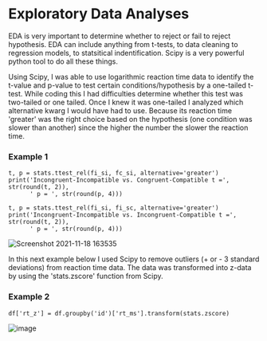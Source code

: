 # Exploratory Data Analyses

EDA is very important to determine whether to reject or 
fail to reject hypothesis. 
EDA can include anything from t-tests, to data cleaning to regression models, 
to statsitical indentification. Scipy is a very powerful python 
tool to do all these things. 

Using Scipy, I was able to use logarithmic reaction time data to identify 
the t-value and p-value to test certain conditions/hypothesis by a one-tailed t-test. 
While coding this I had difficulties determine whether this test was two-tailed or one tailed. 
Once I knew it was one-tailed I analyzed which alternative 
kwarg I would have had to use. Because its reaction time 'greater' 
was the right choice based on the hypothesis (one condition was slower than another) 
since the higher the number the slower the reaction time.

### Example 1
```
t, p = stats.ttest_rel(fi_si, fc_si, alternative='greater')
print('Incongruent-Incompatible vs. Congruent-Compatible t =', str(round(t, 2)), 
      ' p = ', str(round(p, 4)))
```

```
t, p = stats.ttest_rel(fi_si, fi_sc, alternative='greater')
print('Incongruent-Incompatible vs. Incongruent-Compatible t =', str(round(t, 2)), 
      ' p = ', str(round(p, 4)))
```

![Screenshot 2021-11-18 163535](https://user-images.githubusercontent.com/94637743/142492595-f4668a35-65a2-4fd4-acf4-db53ba7582fe.jpg)


In this next example below I used Scipy to remove outliers (+ or - 3 standard deviations) from reaction time data. The data was transformed into z-data by using the 'stats.zscore' function from Scipy. 

### Example 2
```
df['rt_z'] = df.groupby('id')['rt_ms'].transform(stats.zscore)
```
![image](https://user-images.githubusercontent.com/94637743/146210405-3d2be974-b8c7-45cc-b1c9-7ff6a2917e9e.png)

